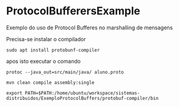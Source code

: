 # ProtocolBufferersExample
Exemplo do uso de Protocol Bufferes no marshalling de mensagens

Precisa-se instalar o compilador


```
sudo apt install protobunf-compiler

```

apos isto executar o comando

```
protoc --java_out=src/main/java/ aluno.proto

mvn clean compile assembly:single

export PATH=$PATH:/home/ubuntu/workspace/sistemas-distribuidos/ExemploProtocolBuffers/protobuf-compiler/bin
```

